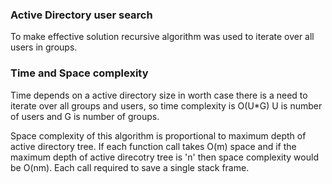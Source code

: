 
### Active Directory user search

To make effective solution recursive algorithm was used to iterate over all users in groups.

### Time and Space complexity

Time depends on a active directory size in worth case there is a need to 
iterate over all groups and users, so time complexity is O(U*G) U is number of users and 
G is number of groups.

Space complexity of this algorithm is proportional to maximum depth of active directory tree. 
If each function call takes O(m) space and if the maximum depth of active direcotry tree is 'n' 
then space complexity would be O(nm). Each call required to save a single stack frame.

